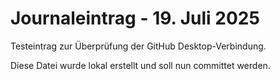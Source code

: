 # Journaleintrag - 19. Juli 2025



Testeintrag zur Überprüfung der GitHub Desktop-Verbindung.

Diese Datei wurde lokal erstellt und soll nun committet werden.

